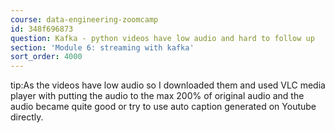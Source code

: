 ```yaml
---
course: data-engineering-zoomcamp
id: 348f696873
question: Kafka - python videos have low audio and hard to follow up
section: 'Module 6: streaming with kafka'
sort_order: 4000
---
```


tip:As the videos have low audio so I downloaded them and used VLC media player with putting the audio to the max 200% of original audio and the audio became quite good or try to use auto caption generated on Youtube directly.

